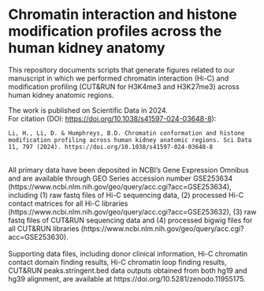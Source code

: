 # Chromatin interaction and histone modification profiles across the human kidney anatomy
This repository documents scripts that generate figures related to our manuscript in which we performed chromatin interaction (Hi-C) and modification profiling (CUT&RUN for H3K4me3 and H3K27me3) across human kidney anatomic regions.

The work is published on Scientific Data in 2024.<br>
For citation (DOI: https://doi.org/10.1038/s41597-024-03648-8):
```
Li, H., Li, D. & Humphreys, B.D. Chromatin conformation and histone modification profiling across human kidney anatomic regions. Sci Data 11, 797 (2024). https://doi.org/10.1038/s41597-024-03648-8
```
<br>
All primary data have been deposited in NCBI’s Gene Expression Omnibus and are available through GEO Series accession number GSE253634 (https://www.ncbi.nlm.nih.gov/geo/query/acc.cgi?acc=GSE253634), including (1) raw fastq files of Hi-C sequencing data, (2) processed Hi-C contact matrices for all Hi-C libraries (https://www.ncbi.nlm.nih.gov/geo/query/acc.cgi?acc=GSE253632), (3) raw fastq files of CUT&RUN sequencing data and (4) processed bigwig files for all CUT&RUN libraries (https://www.ncbi.nlm.nih.gov/geo/query/acc.cgi?acc=GSE253630).
<br><br>
Supporting data files, including donor clinical information, Hi-C chromatin contact domain finding results, Hi-C chromatin loop finding results, CUT&RUN peaks.stringent.bed data outputs obtained from both hg19 and hg39 alignment, are available at https://doi.org/10.5281/zenodo.11955175.
